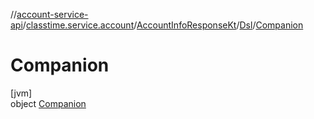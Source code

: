 //[account-service-api](../../../../../index.md)/[classtime.service.account](../../../index.md)/[AccountInfoResponseKt](../../index.md)/[Dsl](../index.md)/[Companion](index.md)

# Companion

[jvm]\
object [Companion](index.md)
